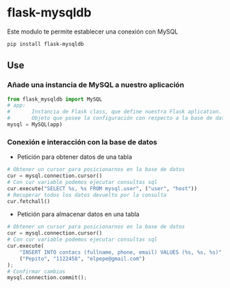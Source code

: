 # flask-mysqldb
Este modulo te permite establecer una conexión con MySQL
```bash
pip install flask-mysqldb
```

## Use
### Añade una instancia de MySQL a nuestro aplicación
```python
from flask_mysqldb import MySQL
# app:
#		Instancia de Flask class, que define nuestra Flask aplication.
#		Objeto que posee la configuración con respecto a la base de datos
mysql = MySQL(app)
```
### Conexión e interacción con la base de datos
- Petición para obtener datos de una tabla
```python
# Obtener un cursor para posicionarnos en la base de datos
cur = mysql.connection.cursor()
# Con cur variable podemos ejecutar consultas sql
cur.execute("SELECT %s, %s FROM mysql.user", ("user", "host"))
# Recuperar todos los datos devuelto por la consulta
cur.fetchall()
```
- Petición para almacenar datos en una tabla
```python
# Obtener un cursor para posicionarnos en la base de datos
cur = mysql.connection.cursor()
# Con cur variable podemos ejecutar consultas sql
cur.execute(
	"INSERT INTO contacs (fullname, phone, email) VALUES (%s, %s, %s)",
	("Pepito", "1122458", "elpepe@gmail.com")
);
# Confirmar cambios
mysql.connection.commit();
```
